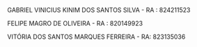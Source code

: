 GABRIEL VINICIUS KINIM DOS SANTOS SILVA - RA : 824211523

FELIPE MAGRO DE OLIVEIRA - RA : 820149923 

VITÓRIA DOS SANTOS MARQUES FERREIRA - RA: 823135036

